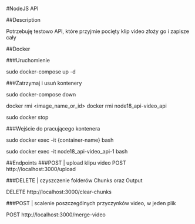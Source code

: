 #NodeJS API

##Description

Potrzebuję testowo API, które przyjmie pocięty klip video
złoży go i zapisze cały

##Docker

###Uruchomienie

sudo docker-compose up -d

###Zatrzymaj i usuń kontenery

sudo docker-compose down

docker rmi <image_name_or_id>
docker rmi node18_api-video_api

sudo docker stop 

###Wejście do pracującego kontenera

sudo docker exec -it {container-name} bash

sudo docker exec -it node18_api-video_api-1 bash

##Endpoints
###POST | upload klipu video
POST http://localhost:3000/upload

###DELETE | czyszczenie folderów Chunks oraz Output

DELETE http://localhost:3000/clear-chunks

###POST | scalenie poszczególnych przyczynków video, w jeden plik

POST http://localhost:3000/merge-video
